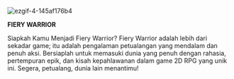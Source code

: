            

![ezgif-4-145af176b4](https://github.com/znaya/FIERY-WARRIOR/assets/93626285/2f3674c9-8c13-40d2-813a-1a2a0453515d)

**FIERY WARRIOR**

Siapkah Kamu Menjadi Fiery Warrior?
Fiery Warrior adalah lebih dari sekadar game; itu adalah pengalaman petualangan yang mendalam dan penuh aksi. Bersiaplah untuk memasuki dunia yang penuh dengan rahasia, pertempuran epik, dan kisah kepahlawanan dalam game 2D RPG yang unik ini. Segera, petualang, dunia lain menantimu!   
